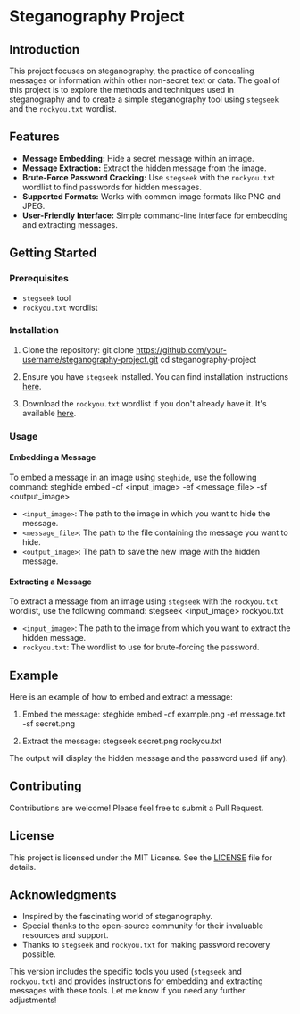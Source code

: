
# Steganography Project

## Introduction

This project focuses on steganography, the practice of concealing messages or information within other non-secret text or data. The goal of this project is to explore the methods and techniques used in steganography and to create a simple steganography tool using `stegseek` and the `rockyou.txt` wordlist.

## Features

- **Message Embedding:** Hide a secret message within an image.
- **Message Extraction:** Extract the hidden message from the image.
- **Brute-Force Password Cracking:** Use `stegseek` with the `rockyou.txt` wordlist to find passwords for hidden messages.
- **Supported Formats:** Works with common image formats like PNG and JPEG.
- **User-Friendly Interface:** Simple command-line interface for embedding and extracting messages.

## Getting Started

### Prerequisites

- `stegseek` tool
- `rockyou.txt` wordlist

### Installation

1. Clone the repository:
git clone https://github.com/your-username/steganography-project.git
cd steganography-project


2. Ensure you have `stegseek` installed. You can find installation instructions [here](https://github.com/RickdeJager/stegseek).

3. Download the `rockyou.txt` wordlist if you don't already have it. It's available [here](https://github.com/praetorian-inc/Hob0Rules/blob/master/wordlists/rockyou.txt.gz).

### Usage

#### Embedding a Message

To embed a message in an image using `steghide`, use the following command:
steghide embed -cf <input_image> -ef <message_file> -sf <output_image>

- `<input_image>`: The path to the image in which you want to hide the message.
- `<message_file>`: The path to the file containing the message you want to hide.
- `<output_image>`: The path to save the new image with the hidden message.

#### Extracting a Message

To extract a message from an image using `stegseek` with the `rockyou.txt` wordlist, use the following command:
stegseek <input_image> rockyou.txt

- `<input_image>`: The path to the image from which you want to extract the hidden message.
- `rockyou.txt`: The wordlist to use for brute-forcing the password.

## Example

Here is an example of how to embed and extract a message:

1. Embed the message:
steghide embed -cf example.png -ef message.txt -sf secret.png

2. Extract the message:
stegseek secret.png rockyou.txt

The output will display the hidden message and the password used (if any).

## Contributing

Contributions are welcome! Please feel free to submit a Pull Request.

## License

This project is licensed under the MIT License. See the [LICENSE](LICENSE) file for details.

## Acknowledgments

- Inspired by the fascinating world of steganography.
- Special thanks to the open-source community for their invaluable resources and support.
- Thanks to `stegseek` and `rockyou.txt` for making password recovery possible.


This version includes the specific tools you used (`stegseek` and `rockyou.txt`) and provides instructions for embedding and extracting messages with these tools. Let me know if you need any further adjustments!
